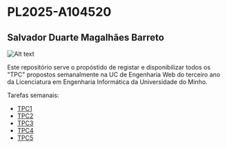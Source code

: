 # PL2025-A104520
## Salvador Duarte Magalhães Barreto
![Alt text](image.png)

Este repositório serve o propóstido de registar e disponibilizar todos os "TPC" propostos semanalmente na UC de Engenharia Web do terceiro ano da Licenciatura em Engenharia Informática da Universidade do Minho.

Tarefas semanais:
- [TPC1](https://github.com/R7ptide/EngWeb2025-A104520/tree/main/TPC1)
- [TPC2](https://github.com/R7ptide/EngWeb2025-A104520/tree/main/TPC2)
- [TPC3](https://github.com/R7ptide/EngWeb2025-A104520/tree/main/TPC3)
- [TPC4](https://github.com/R7ptide/EngWeb2025-A104520/tree/main/TPC4)
- [TPC5](https://github.com/R7ptide/EngWeb2025-A104520/tree/main/TPC5)
